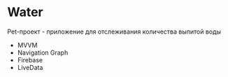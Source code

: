 # Water

Pet-проект - приложение для отслеживания количества выпитой воды

- MVVM
- Navigation Graph
- Firebase
- LiveData



